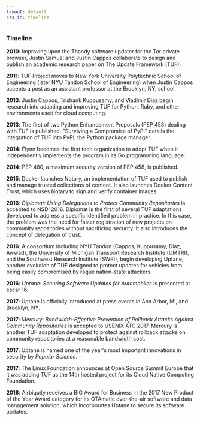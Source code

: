 ```yaml
---
layout: default
css_id: timeline
---
```


### Timeline

**2010**: Improving upon the Thandy software updater for the Tor private
browser, Justin Samuel and Justin Cappos collaborate to design and publish an
academic research paper on The Update Framework (TUF).

**2011**: TUF Project moves to New York University Polytechnic School of
Engineering (later NYU Tandon School of Engineering) when Justin Cappos
accepts a post as an assistant professor at the Brooklyn, NY, school.

**2013**: Justin Cappos, Trishank Kuppusamy, and Vladimir Diaz begin research
into adapting and improving TUF for Python, Ruby, and other environments used
for cloud computing.

**2013**: The first of two Python Enhancement Proposals (PEP 458)
dealing with TUF is published. "Surviving a Compromise of PyPI" details
the integration of TUF into PyPI, the Python package manager.

**2014**: Flynn becomes the first tech organization to adopt TUF when
it independently implements the program in its Go programming language.

**2014**: PEP 480, a maximum security version of PEP 458, is published.

**2015**: Docker launches Notary, an implementation of TUF
used to publish and manage trusted collections of content. It also launches
Docker Content Trust, which uses Notary to sign and verify container images.

**2016**: *Diplomat: Using Delegations to Protect Community Repositories*
is accepted to NSDI 2016. Diplomat is the first of several TUF adaptations
developed to address a specific identified problem in practice. In this case,
the problem was the need for faster registration of new projects on community
repositories without sacrificing security. It also introduces the concept
of delegation of trust.

**2016**: A consortium including NYU Tandon (Cappos, Kuppusamy, Diaz, Awwad),
the University of Michigan Transport Research Institute (UMTRI), and the
Southwest Research Institute (SWRI), begin developing Uptane, another evolution of
TUF designed to protect updates for vehicles from being easily compromised by rogue
nation-state attackers.

**2016**: *Uptane: Securing Software Updates for Automobiles* is presented at
escar 16.

**2017**: Uptane is officially introduced at press events in Ann Arbor, MI, and
Brooklyn, NY.

**2017**: *Mercury: Bandwidth-Effective Prevention of Rollback Attacks Against
Community Repositories* is accepted to USENIX ATC 2017. Mercury is another TUF
adaptation developed to protect against rollback attacks on community repositories at
a reasonable bandwidth cost.

**2017**: Uptane is named one of the year's most important innovations in
security by *Popular Science*.

**2017**: The Linux Foundation announces at Open Source Summit
Europe that it was adding TUF as the 14th hosted project for its Cloud Native
Computing Foundation.

**2018**: Airbiquity receives a BIG Award for Business in the 2017 New Product of
the Year Award category for its OTAmatic over-the-air software and data management
solution, which incorporates Uptane to secure its software updates.

